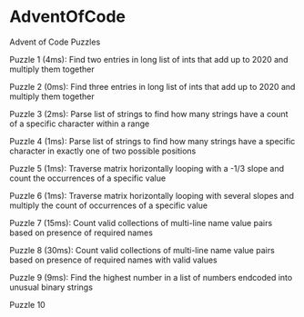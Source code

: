 # AdventOfCode
Advent of Code Puzzles

Puzzle 1 (4ms): Find two entries in long list of ints that add up to 2020 and multiply them together

Puzzle 2 (0ms): Find three entries in long list of ints that add up to 2020 and multiply them together

Puzzle 3 (2ms): Parse list of strings to find how many strings have a count of a specific character within a range

Puzzle 4 (1ms): Parse list of strings to find how many strings have a specific character in exactly one of two possible positions

Puzzle 5 (1ms): Traverse matrix horizontally looping with a -1/3 slope and count the occurrences of a specific value

Puzzle 6 (1ms): Traverse matrix horizontally looping with several slopes and multiply the count of occurrences of a specific value

Puzzle 7 (15ms): Count valid collections of multi-line name value pairs based on presence of required names

Puzzle 8 (30ms): Count valid collections of multi-line name value pairs based on presence of required names with valid values

Puzzle 9 (9ms): Find the highest number in a list of numbers endcoded into unusual binary strings

Puzzle 10
